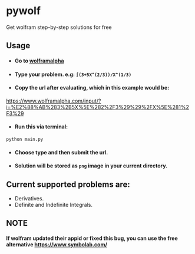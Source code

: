 # pywolf
Get wolfram step-by-step solutions for free

## Usage
- #### Go to [wolframalpha](https://www.wolframalpha.com/)
- #### Type your problem. e.g: **`∫(3+5X^(2/3))/X^(1/3)`**
- #### Copy the url after evaluating, which in this example would be:
https://www.wolframalpha.com/input/?i=%E2%88%AB%283%2B5X%5E%282%2F3%29%29%2FX%5E%281%2F3%29
- #### Run this via terminal:
`python main.py`
- #### Choose type and then submit the url.
- #### Solution will be stored as `png` image in your current directory.


## Current supported problems are:
- Derivatives.
- Definite and Indefinite Integrals.

## NOTE
#### If wolfram updated their appid or fixed this bug, you can use the free alternative https://www.symbolab.com/

